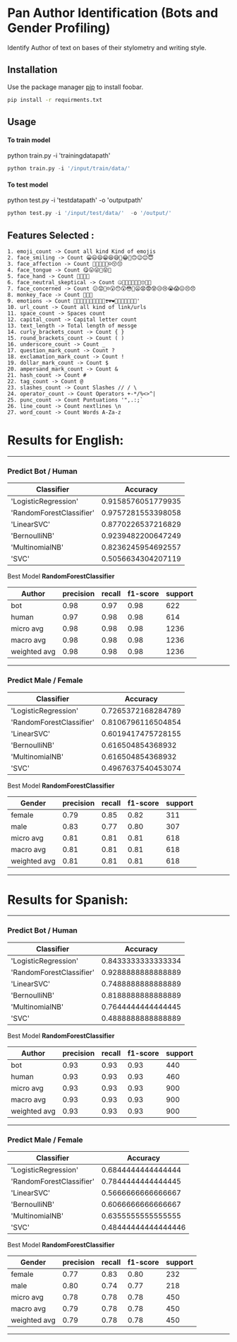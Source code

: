 # Pan Author Identification (Bots and Gender Profiling)

Identify Author of text on bases of their stylometry and writing style.

## Installation

Use the package manager [pip](https://pip.pypa.io/en/stable/) to install foobar.

```bash
pip install -r requirments.txt
```

## Usage
#### To train model

python train.py -i 'trainingdatapath'
```python
python train.py -i '/input/train/data/'
```

#### To test model 

python test.py -i 'testdatapath' -o 'outputpath'

```python
python test.py -i '/input/test/data/'  -o '/output/'
```

## Features Selected :
```
1. emoji_count -> Count all kind Kind of emojis
2. face_smiling -> Count 😀😃😄😁😆😅🤣😂🙂🙃😉😊😇
3. face_affection -> Count 🥰😍🤩😘😗☺😚😙
4. face_tongue -> Count 😋😛😜🤪😝🤑
5. face_hand -> Count 🤗🤭🤫🤔
6. face_neutral_skeptical -> Count 🤐🤨😐😑😶😏😒🙄😬🤥
7. face_concerned -> Count 😕😟🙁☹😮😯😲😳🥺😦😧😨😰😥😢😭😱😖😣😞
8. monkey_face -> Count 🙈🙉🙊
9. emotions -> Count 💋💌💘💝💖💗💓💞💕💟❣💔❤🧡💛💚💙💜🤎🖤'
10. url_count -> Count all kind of link/urls
11. space_count -> Spaces count
12. capital_count -> Capital letter count
13. text_length -> Total length of messge
14. curly_brackets_count -> Count { }
15. round_brackets_count -> Count ( )
16. underscore_count -> Count _
17. question_mark_count -> Count ?
18. exclamation_mark_count -> Count !
19. dollar_mark_count -> Count $
20. ampersand_mark_count -> Count &
21. hash_count -> Count #
22. tag_count -> Count @
23. slashes_count -> Count Slashes // / \
24. operator_count -> Count Operators +-*/%<>^|
25. punc_count -> Count Puntuations '",.:;`
26. line_count -> Count nextlines \n
27. word_count -> Count Words A-Za-z
```


# Results for English:
______________________________________

### Predict Bot / Human

Classifier | Accuracy
---------------------|-------------------
'LogisticRegression' | 0.9158576051779935
 'RandomForestClassifier'| 0.9757281553398058
 'LinearSVC'| 0.8770226537216829
 'BernoulliNB'| 0.9239482200647249
 'MultinomialNB'| 0.8236245954692557
 'SVC'| 0.5056634304207119

Best Model **RandomForestClassifier**

 Author       | precision  |  recall  |  f1-score |  support
--------------|------------|----------|-----------|---------
         bot  |     0.98   |   0.97   |     0.98  |    622
       human  |     0.97   |   0.98   |    0.98   |    614
   micro avg  |     0.98   |   0.98   |   0.98    |   1236
   macro avg  |     0.98   |   0.98   |   0.98    |   1236
weighted avg  |     0.98   |   0.98   |   0.98    |   1236

__________________________________________________

### Predict Male / Female

Classifier | Accuracy
---------------------|-------------
'LogisticRegression'| 0.7265372168284789
 'RandomForestClassifier'| 0.8106796116504854
 'LinearSVC'| 0.6019417475728155
 'BernoulliNB'| 0.616504854368932
 'MultinomialNB'| 0.616504854368932
 'SVC'| 0.4967637540453074

Best Model **RandomForestClassifier**

Gender         | precision |   recall | f1-score  | support
---------------|---------- | -------- |-----------|-------
      female   |    0.79   |    0.85  |    0.82   |    311
        male   |    0.83   |    0.77  |    0.80   |    307
   micro avg   |    0.81   |    0.81  |    0.81   |    618
   macro avg   |    0.81   |    0.81  |    0.81   |    618
weighted avg   |    0.81   |    0.81  |    0.81   |    618

________________________________________

# Results for Spanish:

________________________________________

### Predict Bot / Human

Classifier | Accuracy
----------------|--------------------
'LogisticRegression'| 0.8433333333333334
 'RandomForestClassifier'| 0.9288888888888889
 'LinearSVC'| 0.7488888888888889
 'BernoulliNB'| 0.8188888888888889
 'MultinomialNB'| 0.7644444444444445
 'SVC'| 0.4888888888888889

Best Model **RandomForestClassifier**

Author       |  precision  |  recall |  f1-score|   support
------       |-------------|---------|----------|----------
         bot |       0.93  |    0.93 |     0.93 |      440 
       human |      0.93   |   0.93  |    0.93  |     460  
   micro avg |      0.93   |   0.93  |    0.93  |     900  
   macro avg |      0.93   |   0.93  |    0.93  |     900  
weighted avg |      0.93   |   0.93  |    0.93  |     900  

________________________________________

### Predict Male / Female

Classifier | Accuracy
------------|---------------------
'LogisticRegression'| 0.6844444444444444
 'RandomForestClassifier' | 0.7844444444444445
 'LinearSVC'| 0.5666666666666667
 'BernoulliNB'| 0.6066666666666667
 'MultinomialNB'| 0.6355555555555555
 'SVC'| 0.48444444444444446

Best Model **RandomForestClassifier**


Gender         | precision |   recall |  f1-score |  support
-------------- | --------- | -------- | --------- | ------
      female   |    0.77   |   0.83   |   0.80    |   232
        male   |    0.80   |   0.74   |   0.77    |   218
   micro avg   |    0.78   |   0.78   |   0.78    |   450
   macro avg   |    0.79   |   0.78   |   0.78    |   450
weighted avg   |    0.79   |   0.78   |   0.78    |   450



_________________________________

